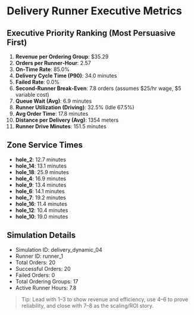 # Delivery Runner Executive Metrics

## Executive Priority Ranking (Most Persuasive First)
1. **Revenue per Ordering Group**: $35.29
2. **Orders per Runner‑Hour**: 2.57
3. **On‑Time Rate**: 85.0%
4. **Delivery Cycle Time (P90)**: 34.0 minutes
5. **Failed Rate**: 0.0%
6. **Second‑Runner Break‑Even**: 7.8 orders (assumes $25/hr wage, $5 variable cost)
7. **Queue Wait (Avg)**: 6.9 minutes
8. **Runner Utilization (Driving)**: 32.5% (Idle 67.5%)
9. **Avg Order Time**: 17.8 minutes
10. **Distance per Delivery (Avg)**: 1354 meters
11. **Runner Drive Minutes**: 151.5 minutes

## Zone Service Times
- **hole_2**: 12.7 minutes
- **hole_14**: 13.1 minutes
- **hole_18**: 25.9 minutes
- **hole_4**: 16.9 minutes
- **hole_9**: 13.4 minutes
- **hole_6**: 14.1 minutes
- **hole_7**: 19.2 minutes
- **hole_16**: 11.4 minutes
- **hole_12**: 10.4 minutes
- **hole_10**: 19.0 minutes


## Simulation Details
- Simulation ID: delivery_dynamic_04
- Runner ID: runner_1
- Total Orders: 20
- Successful Orders: 20
- Failed Orders: 0
- Total Ordering Groups: 17
- Active Runner Hours: 7.8

> Tip: Lead with 1–3 to show revenue and efficiency, use 4–6 to prove reliability, and close with 7–8 as the scaling/ROI story.
